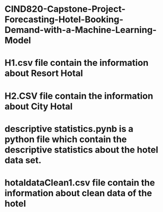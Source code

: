# CIND820-Capstone-Project-Forecasting-Hotel-Booking-Demand-with-a-Machine-Learning-Model
# H1.csv file contain the information about Resort Hotal
# H2.CSV file contain the information about City Hotal
# descriptive statistics.pynb  is a python file which contain the descriptive statistics about  the hotel data set.
# hotaldataClean1.csv file contain the information about clean data of the hotel
